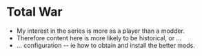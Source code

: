 # Total War

- My interest in the series is more as a player than a modder.
- Therefore content here is more likely to be historical, or ...
- ... configuration -- ie how to obtain and install the better mods.
